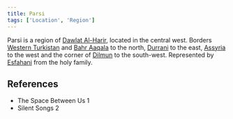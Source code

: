 ```yaml
---
title: Parsi
tags: ['Location', 'Region']
---
```

Parsi is a region of [Dawlat Al-Harir](/_wiki/dawlat-al-harir.md), located in the central west. Borders [Western Turkistan](/_wiki/western-turkistan.md) and [Bahr Aaqala](/_wiki/bahr-aaqala.md) to the north, [Durrani](/_wiki/durrani.md) to the east, [Assyria](/_wiki/assyria.md) to the west and the corner of [Dilmun](/_wiki/dilmun.md) to the south-west. Represented by [Esfahani](/_wiki/esfahani.md) from the holy family.

## References
- The Space Between Us 1
- Silent Songs 2
